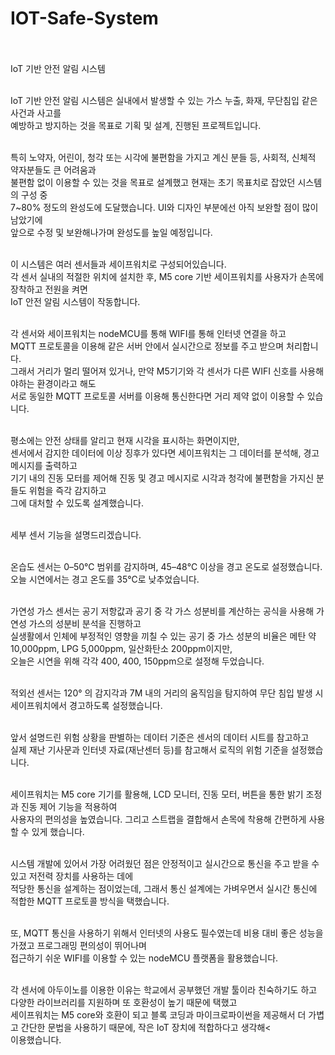 # IOT-Safe-System <br><br>

IoT 기반 안전 알림 시스템<br><br>

IoT 기반 안전 알림 시스템은 실내에서 발생할 수 있는 가스 누출, 화재, 무단침입 같은 사건과 사고를<br>
예방하고 방지하는 것을 목표로 기획 및 설계, 진행된 프로젝트입니다.<br><br>

특히 노약자, 어린이, 청각 또는 시각에 불편함을 가지고 계신 분들 등, 사회적, 신체적 약자분들도 큰 어려움과 <br>
불편함 없이 이용할 수 있는 것을 목표로 설계했고 현재는 초기 목표치로 잡았던 시스템의 구성 중<br>
7~80% 정도의 완성도에 도달했습니다. UI와 디자인 부분에선 아직 보완할 점이 많이 남았기에<br>
앞으로 수정 및 보완해나가며 완성도를 높일 예정입니다.<br><br>

이 시스템은 여러 센서들과 세이프워치로 구성되어있습니다.<br>
각 센서 실내의 적절한 위치에 설치한 후, M5 core 기반 세이프워치를 사용자가 손목에 장착하고 전원을 켜면<br>
IoT 안전 알림 시스템이 작동합니다.<br><br>

각 센서와 세이프워치는 nodeMCU를 통해 WIFI를 통해 인터넷 연결을 하고<br>
MQTT 프로토콜을 이용해 같은 서버 안에서 실시간으로 정보를 주고 받으며 처리합니다.<br>
그래서 거리가 멀리 떨어져 있거나, 만약 M5기기와 각 센서가 다른 WIFI 신호를 사용해야하는 환경이라고 해도<br>
서로 동일한 MQTT 프로토콜 서버를 이용해 통신한다면 거리 제약 없이 이용할 수 있습니다.<br><br>

평소에는 안전 상태를 알리고 현재 시각을 표시하는 화면이지만,<br>
센서에서 감지한 데이터에 이상 징후가 있다면 세이프워치는 그 데이터를 분석해, 경고 메시지를 출력하고<br>
기기 내의 진동 모터를 제어해 진동 및 경고 메시지로 시각과 청각에 불편함을 가지신 분들도 위험을 즉각 감지하고<br>
그에 대처할 수 있도록 설계했습니다.<br><br>

세부 센서 기능을 설명드리겠습니다.<br><br>

온습도 센서는 0–50℃ 범위를 감지하며, 45–48℃ 이상을 경고 온도로 설정했습니다.<br> 
오늘 시연에서는 경고 온도를 35℃로 낮추었습니다.<br><br>

가연성 가스 센서는 공기 저항값과 공기 중 각 가스 성분비를 계산하는 공식을 사용해 가연성 가스의 성분비 분석을 진행하고<br>
실생활에서 인체에 부정적인 영향을 끼칠 수 있는 공기 중 가스 성분의 비율은 메탄 약 10,000ppm, LPG 5,000ppm, 일산화탄소 200ppm이지만,<br>
오늘은 시연을 위해 각각 400, 400, 150ppm으로 설정해 두었습니다.<br><br>

적외선 센서는 120° 의 감지각과 7M 내의 거리의 움직임을 탐지하여 무단 침입 발생 시<br>
세이프워치에서 경고하도록 설정했습니다.<br><br>

앞서 설명드린 위험 상황을 판별하는 데이터 기준은 센서의 데이터 시트를 참고하고<br>
실제 재난 기사문과 인터넷 자료(재난센터 등)를 참고해서 로직의 위험 기준을 설정했습니다.<br><br>

세이프워치는 M5 core 기기를 활용해, LCD 모니터, 진동 모터, 버튼을 통한 밝기 조정과 진동 제어 기능을 적용하여<br>
사용자의 편의성을 높였습니다. 그리고 스트랩을 결합해서 손목에 착용해 간편하게 사용할 수 있게 했습니다.<br><br>

시스템 개발에 있어서 가장 어려웠던 점은 안정적이고 실시간으로 통신을 주고 받을 수 있고 저전력 장치를 사용하는 데에<br>
적당한 통신을 설계하는 점이었는데, 그래서 통신 설계에는 가벼우면서 실시간 통신에 적합한 MQTT 프로토콜 방식을 택했습니다.<br><br>

또, MQTT 통신을 사용하기 위해서 인터넷의 사용도 필수였는데 비용 대비 좋은 성능을 가졌고 프로그래밍 편의성이 뛰어나며<br>
접근하기 쉬운 WIFI를 이용할 수 있는 nodeMCU 플랫폼을 활용했습니다.<br><br>

각 센서에 아두이노를 이용한 이유는 학교에서 공부했던 개발 툴이라 친숙하기도 하고 다양한 라이브러리를 지원하며 또 호환성이 높기 때문에 택했고<br>
세이프워치는 M5 core와 호환이 되고 블록 코딩과 마이크로파이썬을 제공해서 더 가볍고 간단한 문법을 사용하기 때문에, 작은 IoT 장치에 적합하다고 생각해<<br>
이용했습니다.<br>
